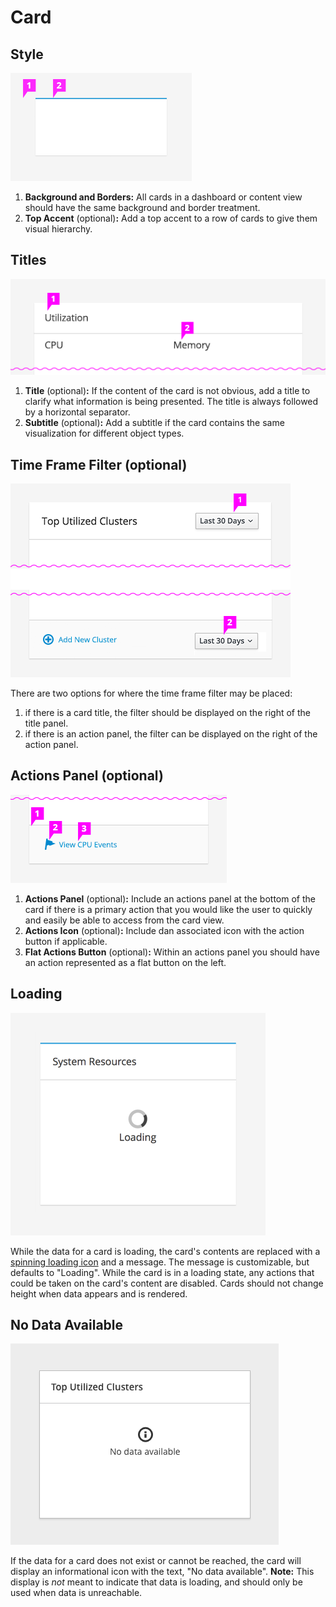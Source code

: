 # Card

## Style
![Image of blank card](img/card.png)

1. **Background and Borders:** All cards in a dashboard or content view should have the same background and border treatment.
1. **Top Accent** (optional)**:** Add a top accent to a row of cards to give them visual hierarchy.

## Titles
![Image of card title](img/card-title-and-subtitle.png)

1. **Title** (optional)**:** If the content of the card is not obvious, add a title to clarify what information is being presented. The title is always followed by a horizontal separator.
1. **Subtitle** (optional)**:** Add a subtitle if the card contains the same visualization for different object types.

## Time Frame Filter (optional)
![Image of time frame filter placement options](img/card-timeframe.png)

There are two options for where the time frame filter may be placed:

1. if there is a card title, the filter should be displayed on the right of the title panel.
1. if there is an action panel, the filter can be displayed on the right of the action panel.

## Actions Panel (optional)
![Image of card actions panel](img/card-actionspanel.png)

1. **Actions Panel** (optional)**:** Include an actions panel at the bottom of the card if there is a primary action that you would like the user to quickly and easily be able to access from the card view.
1. **Actions Icon** (optional)**:** Include dan associated icon with the action button if applicable.
1. **Flat Actions Button** (optional)**:** Within an actions panel you should have an action represented as a flat button on the left.

## Loading
![Image of loading state](img/card-loading.png)

While the data for a card is loading, the card's contents are replaced with a [spinning loading icon](http://www.patternfly.org/pattern-library/widgets/#spinner) and a message. The message is customizable, but defaults to "Loading". While the card is in a loading state, any actions that could be taken on the card's content are disabled. Cards should not change height when data appears and is rendered.

## No Data Available
![Image of no data available state](img/card-no-data.png)

If the data for a card does not exist or cannot be reached, the card will display an informational icon with the text, "No data available".
**Note:** This display is *not* meant to indicate that data is loading, and should only be used when data is unreachable.

